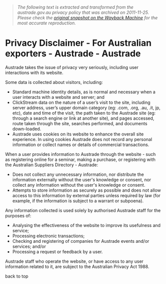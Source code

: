 > *The following text is extracted and transformed from the austrade.gov.au privacy policy that was archived on 2011-11-25. Please check the [original snapshot on the Wayback Machine](https://web.archive.org/web/20111125074506id_/http%3A//www.austrade.gov.au/Austrade-Privacy-Disclaimer/default.aspx) for the most accurate reproduction.*

# Privacy Disclaimer - For Australian exporters - Austrade - Austrade

Austrade takes the issue of privacy very seriously, including user interactions with its website.

Some data is collected about visitors, including:

  * Standard machine identity details, as is normal and necessary when a user interacts with a website and server; and 
  * ClickStream data on the nature of a user’s visit to the site, including server address, user’s upper domain category (eg: .com, .org, .au, .it, jp, etc), date and time of the visit, the path taken to the Austrade site (eg: through a search engine or link at another site), and pages accessed, route taken through the site, searches performed, and documents down-loaded. 
  * Austrade uses cookies on its website to enhance the overall site experience. In using cookies Austrade does not record any personal information or collect names or details of commercial transactions. 



When a user provides information to Austrade through the website - such as registering online for a seminar, making a purchase, or registering with the Australian Suppliers Directory - Austrade:

  * Does not collect any unnecessary information, nor distribute the information externally without the user's knowledge or consent, nor collect any information without the user's knowledge or consent. 
  * Attempts to store information as securely as possible and does not allow access to this information by external parties unless required by law (for example, if the information is subject to a warrant or subpoena). 



Any information collected is used solely by authorised Austrade staff for the purposes of:

  * Analysing the effectiveness of the website to improve its usefulness and service; 
  * Processing electronic transactions; 
  * Checking and registering of companies for Austrade events and/or services; and/or 
  * Processing a request or feedback by a user. 



Austrade staff who operate the website, or have access to any user information related to it, are subject to the Australian Privacy Act 1988.  
  
back to top
